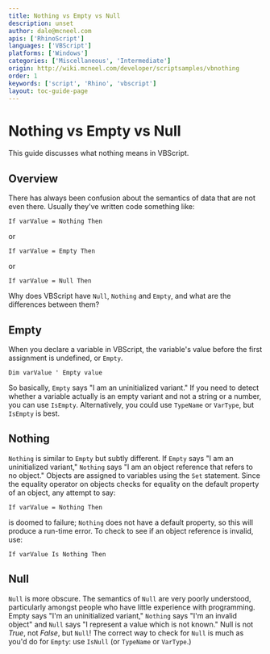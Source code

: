 ```yaml
---
title: Nothing vs Empty vs Null
description: unset
author: dale@mcneel.com
apis: ['RhinoScript']
languages: ['VBScript']
platforms: ['Windows']
categories: ['Miscellaneous', 'Intermediate']
origin: http://wiki.mcneel.com/developer/scriptsamples/vbnothing
order: 1
keywords: ['script', 'Rhino', 'vbscript']
layout: toc-guide-page
---
```


# Nothing vs Empty vs Null

This guide discusses what nothing means in VBScript.

## Overview

There has always been confusion about the semantics of data that are not even there.  Usually they've written code something like:

```vbnet
If varValue = Nothing Then
```

or

```vbnet
If varValue = Empty Then
```

or

```vbnet
If varValue = Null Then
```

Why does VBScript have `Null`, `Nothing` and `Empty`, and what are the differences between them?

## Empty

When you declare a variable in VBScript, the variable's value before the first assignment is undefined, or `Empty`.

```vbnet
Dim varValue ' Empty value
```

So basically, `Empty` says "I am an uninitialized variant."  If you need to detect whether a variable actually is an empty variant and not a string or a number, you can use `IsEmpty`.  Alternatively, you could use `TypeName` or `VarType`, but `IsEmpty` is best.

## Nothing

`Nothing` is similar to `Empty` but subtly different.  If `Empty` says "I am an uninitialized variant," `Nothing` says "I am an object reference that refers to no object."  Objects are assigned to variables using the `Set` statement.  Since the equality operator on objects checks for equality on the default property of an object, any attempt to say:

```vbnet
If varValue = Nothing Then
```

is doomed to failure; `Nothing` does not have a default property, so this will produce a run-time error.  To check to see if an object reference is invalid, use:

```vbnet
If varValue Is Nothing Then
```

## Null

`Null` is more obscure.  The semantics of `Null` are very poorly understood, particularly amongst people who have little experience with programming.  Empty says "I'm an uninitialized variant," `Nothing` says "I'm an invalid object" and `Null` says "I represent a value which is not known."  Null is not *True*, not *False*, but `Null`! The correct way to check for `Null` is much as you'd do for `Empty`: use `IsNull` (or `TypeName` or `VarType`.)
